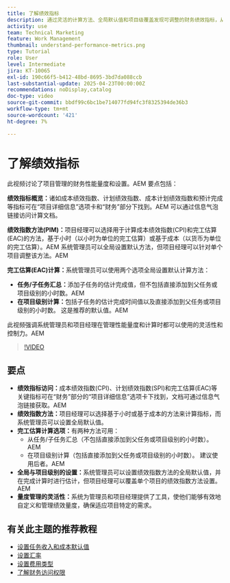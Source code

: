 ```yaml
---
title: 了解绩效指标
description: 通过灵活的计算方法、全局默认值和项目级覆盖发现可调整的财务绩效指标，从而让管理员和项目经理能够有效地根据项目需求定制财务指标。
activity: use
team: Technical Marketing
feature: Work Management
thumbnail: understand-performance-metrics.png
type: Tutorial
role: User
level: Intermediate
jira: KT-10065
exl-id: 190c66f5-b412-48bd-8695-3bd7da088ccb
last-substantial-update: 2025-04-23T00:00:00Z
recommendations: noDisplay,catalog
doc-type: video
source-git-commit: bbdf99c6bc1be714077fd94fc3f8325394de36b3
workflow-type: tm+mt
source-wordcount: '421'
ht-degree: 7%

---
```


# 了解绩效指标

此视频讨论了项目管理的财务性能量度和设置。&#x200B;AEM 要点包括：

**绩效指标概览：**&#x200B;诸如成本绩效指数、计划绩效指数、成本计划绩效指数和预计完成等指标可在“项目详细信息”选项卡和“财务”部分下找到。&#x200B;AEM 可以通过信息气泡链接访问计算文档。

**绩效指数方法(PIM)：**&#x200B;项目经理可以选择用于计算成本绩效指数(CPI)和完工估算(EAC)的方法，基于小时（以小时为单位的完工估算）或基于成本（以货币为单位的完工估算）。&#x200B;AEM 系统管理员可以全局设置默认方法，但项目经理可以针对单个项目调整该方法。&#x200B;AEM

**完工估算(EAC)计算：**&#x200B;系统管理员可以使用两个选项全局设置默认计算方法：
* **任务/子任务汇总：**&#x200B;添加子任务的估计完成值，但不包括直接添加到父任务或项目级别的小时数。&#x200B;AEM
* **在项目级别计算：**&#x200B;包括子任务的估计完成时间值以及直接添加到父任务或项目级别的小时数。 这是推荐的默认值。&#x200B;AEM

此视频强调系统管理员和项目经理在管理性能量度和计算时都可以使用的灵活性和控制力。&#x200B;AEM

>[!VIDEO](https://video.tv.adobe.com/v/3457682/?quality=12&learn=on&enablevpops=1)

## 要点


* **绩效指标访问：**&#x200B;成本绩效指数(CPI)、计划绩效指数(SPI)和完工估算(EAC)等关键指标可在“财务”部分的“项目详细信息”选项卡下找到，文档可通过信息气泡链接获取。&#x200B;AEM
* **绩效指数方法：**&#x200B;项目经理可以选择基于小时或基于成本的方法来计算指标，而系统管理员可以设置全局默认值。
* **完工估算计算选项：**&#x200B;有两种方法可用：
   * 从任务/子任务汇总（不包括直接添加到父任务或项目级别的小时数）。&#x200B;AEM
   * 在项目级别计算（包括直接添加到父任务或项目级别的小时数）。 建议使用后者。&#x200B;AEM
* **全局与项目级别的设置：**&#x200B;系统管理员可以设置绩效指数方法的全局默认值，并在完成计算时进行估计，但项目经理可以覆盖单个项目的绩效指数方法设置。&#x200B;AEM
* **量度管理的灵活性：**&#x200B;系统为管理员和项目经理提供了工具，使他们能够有效地自定义和管理绩效量度，确保适应项目特定的需求。

## 有关此主题的推荐教程

<!--* * [Understand performance metrics](/help/manage-work/project-finances/understand-performance-metrics.md)-->
* [设置任务收入和成本默认值](/help/manage-work/project-finances/set-up-task-revenue-and-cost-defaults.md)
* [设置汇率](/help/manage-work/project-finances/set-up-exchange-rates.md)
* [设置费用类型](/help/manage-work/project-finances/set-up-expense-types.md)
* [了解财务访问权限](/help/manage-work/project-finances/understand-financial-access.md)
